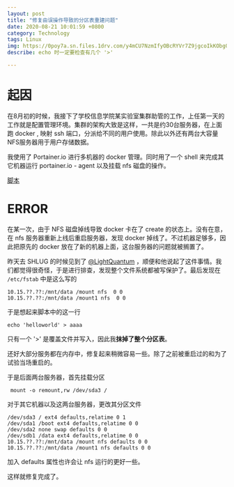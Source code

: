 ```yaml
---
layout: post
title: "修复由误操作导致的分区表重建问题"
date: 2020-08-21 10:01:59 +0800
category: Technology
tags: Linux
img: https://0poy7a.sn.files.1drv.com/y4mCU7NzmIfyOBcRYVr7Z9jgcoIkKObgQBb0lGf6AAm-0JcKDkR9iaWCSl0FAxveXgekWeeq0GG7DR8smP6KLsF9Le6FLhX9CbDE9qiyI_7o0KL4W5zE_IEYEfpB-N8aVvCzRKdR82vT5DecaSf7djdW3b-v1D_9oJf7DY28wIJMvykMEj2bWF3j5wUfOOBAhteLym3qUTyCpTQGF-wrJbDCA?width=1310&height=400&cropmode=none
describe: echo 时一定要检查有几个 '>'

---
```


<script src="https://cdn.mathjax.org/mathjax/latest/MathJax.js?config=TeX-AMS-MML_HTMLorMML" type="text/javascript"></script> <script type="text/x-mathjax-config"> MathJax.Hub.Config({ tex2jax: { skipTags: ['script', 'noscript', 'style', 'textarea', 'pre'], inlineMath: [['$','$']] } }); </script>



# 起因

在8月初的时候，我接下了学校信息学院某实验室集群助管的工作，上任第一天的工作就是配置管理环境。集群的架构大致是这样，一共是约30台服务器，在上面跑 docker , 映射 ssh 端口，分派给不同的用户使用。除此以外还有两台大容量NFS服务器用于用户存储数据。

我使用了 Portainer.io 进行多机器的 docker 管理。同时用了一个 shell 来完成其它机器运行 portainer.io - agent 以及挂载 nfs 磁盘的操作。

[脚本](https://github.com/Nyovelt/DevOps/tree/master/%E5%9C%A8%E5%90%8C%E4%B8%80%E5%AF%86%E7%A0%81%E7%9A%84%E4%B8%8D%E5%90%8C%E4%B8%BB%E6%9C%BA%E4%B8%8A%E6%89%A7%E8%A1%8C%E7%9B%B8%E5%90%8C%E5%91%BD%E4%BB%A4)



# ERROR

在某一次，由于 NFS 磁盘掉线导致 docker 卡在了 create 的状态上。没有在意，在 nfs 服务器重新上线后重启服务器，发现 docker 掉线了。不过机器足够多，因此把原先的 docker 放在了新的机器上面，这台服务器的问题就被搁置了。

昨天去 SHLUG 的时候见到了 [@LightQuantum](https://github.com/PhotonQuantum) ，顺便和他说起了这件事情。我们都觉得很奇怪，于是进行排查，发现整个文件系统都被写保护了。最后发现在 `/etc/fstab` 中是这么写的

```
10.15.??.??:/mnt/data /mount nfs  0 0
10.15.??.??:/mnt/data /mount1 nfs  0 0
```

于是想起来脚本中的这一行

```shell
echo 'helloworld' > aaaa
```

只有一个 '>' 是覆盖文件并写入，因此我**抹掉了整个分区表**。

还好大部分服务都在内存中，修复起来稍微容易一些。除了之前被重启过的和为了试验当场重启的。

于是后面两台服务器，首先挂载分区

```shell
 mount -o remount,rw /dev/sda3 /
```

对于其它机器以及这两台服务器，更改其分区文件

```shell
/dev/sda3 / ext4 defaults,relatime 0 1
/dev/sda1 /boot ext4 defaults,relatime 0 0
/dev/sda2 none swap defaults 0 0
/dev/sdb1 /data ext4 defaults,relatime 0 0
10.15.??.??:/mnt/data /mount nfs defaults 0 0
10.15.??.??:/mnt/data /mount1 nfs defaults 0 0
```

加入 defaults 属性也许会让 nfs 运行的更好一些。

这样就修复完成了。